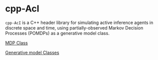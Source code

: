 # cpp-AcI
``cpp-AcI`` is a C++ header library for simulating active inference agents in
discrete space and time, using partially-observed Markov Decision Processes
(POMDPs) as a generative model class.

[MDP Class](doc/mdp_class.md)

[Generative model Classes](doc/generative_model_classes.md)

